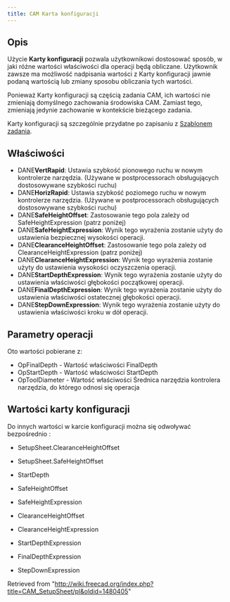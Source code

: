 ```yaml
---
title: CAM Karta konfiguracji
---
```

## Opis

Użycie **Karty konfiguracji** pozwala użytkownikowi dostosować sposób, w jaki różne wartości właściwości dla operacji będą obliczane. Użytkownik zawsze ma możliwość nadpisania wartości z Karty konfiguracji jawnie podaną wartością lub zmiany sposobu obliczania tych wartości.

Ponieważ Karty konfiguracji są częścią zadania CAM, ich wartości nie zmieniają domyślnego zachowania środowiska CAM. Zamiast tego, zmieniają jedynie zachowanie w kontekście bieżącego zadania.

Karty konfiguracji są szczególnie przydatne po zapisaniu z [Szablonem zadania](/CAM_ExportTemplate/pl "CAM ExportTemplate/pl").

## Właściwości

* DANE**VertRapid**: Ustawia szybkość pionowego ruchu w nowym kontrolerze narzędzia. (Używane w postprocessorach obsługujących dostosowywane szybkości ruchu)
* DANE**HorizRapid**: Ustawia szybkość poziomego ruchu w nowym kontrolerze narzędzia. (Używane w postprocessorach obsługujących dostosowywane szybkości ruchu)
* DANE**SafeHeightOffset**: Zastosowanie tego pola zależy od SafeHeightExpression (patrz poniżej)
* DANE**SafeHeightExpression**: Wynik tego wyrażenia zostanie użyty do ustawienia bezpiecznej wysokości operacji.
* DANE**ClearanceHeightOffset**: Zastosowanie tego pola zależy od ClearanceHeightExpression (patrz poniżej)
* DANE**ClearanceHeightExpression**: Wynik tego wyrażenia zostanie użyty do ustawienia wysokości oczyszczenia operacji.
* DANE**StartDepthExpression**: Wynik tego wyrażenia zostanie użyty do ustawienia właściwości głębokości początkowej operacji.
* DANE**FinalDepthExpression**: Wynik tego wyrażenia zostanie użyty do ustawienia właściwości ostatecznej głębokości operacji.
* DANE**StepDownExpression**: Wynik tego wyrażenia zostanie użyty do ustawienia właściwości kroku w dół operacji.

## Parametry operacji

Oto wartości pobierane z:

* OpFinalDepth - Wartość właściwości FinalDepth
* OpStartDepth - Wartość właściwości StartDepth
* OpToolDiameter - Wartość właściwości Średnica narzędzia kontrolera narzędzia, do którego odnosi się operacja

## Wartości karty konfiguracji

Do innych wartości w karcie konfiguracji można się odwoływać bezpośrednio :

* SetupSheet.ClearanceHeightOffset
* SetupSheet.SafeHeightOffset

* StartDepth
* SafeHeightOffset
* SafeHeightExpression
* ClearanceHeightOffset
* ClearanceHeightExpression
* StartDepthExpression
* FinalDepthExpression
* StepDownExpression

Retrieved from "<http://wiki.freecad.org/index.php?title=CAM_SetupSheet/pl&oldid=1480405>"